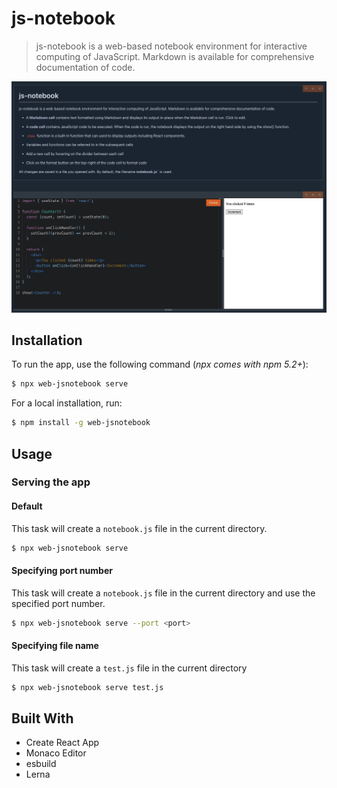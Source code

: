 # js-notebook

> js-notebook is a web-based notebook environment for interactive computing of JavaScript. Markdown is available for comprehensive documentation of code.

![js-notebook example](docs/resources/example-image.jpg 'js-notebook example')

## Installation

To run the app, use the following command (_npx comes with npm 5.2+_):

```bash
$ npx web-jsnotebook serve
```

For a local installation, run:

```bash
$ npm install -g web-jsnotebook
```

## Usage

### Serving the app

#### Default

This task will create a `notebook.js` file in the current directory.

```bash
$ npx web-jsnotebook serve
```

#### Specifying port number

This task will create a `notebook.js` file in the current directory and use the specified port number.

```bash
$ npx web-jsnotebook serve --port <port>
```

#### Specifying file name

This task will create a `test.js` file in the current directory

```bash
$ npx web-jsnotebook serve test.js
```

## Built With

- Create React App
- Monaco Editor
- esbuild
- Lerna

